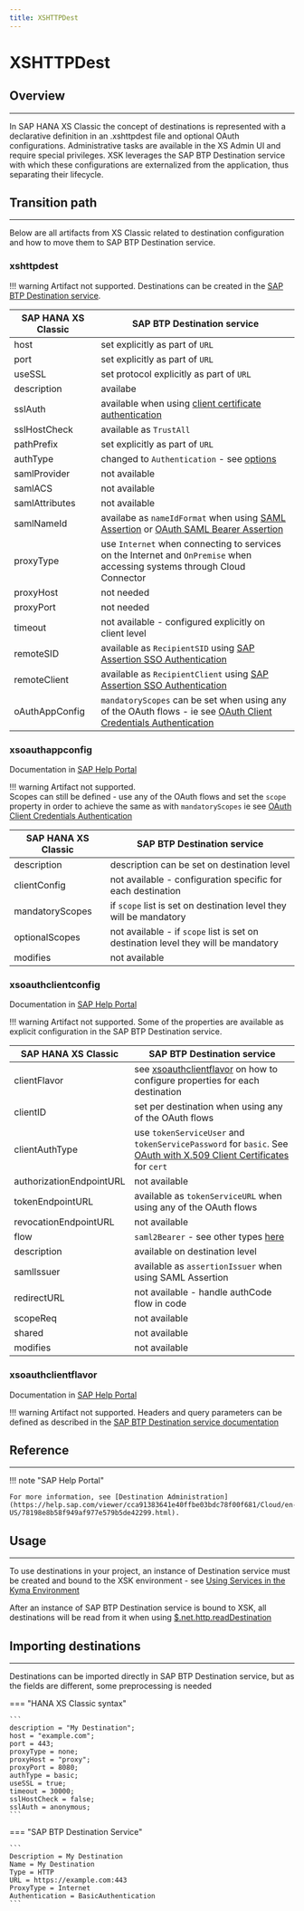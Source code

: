 ```yaml
---
title: XSHTTPDest
---
```


XSHTTPDest
===

## Overview
---

In SAP HANA XS Classic the concept of destinations is represented with a declarative definition in an .xshttpdest file and optional OAuth configurations. Administrative tasks are available in the XS Admin UI and require special privileges.
XSK leverages the SAP BTP Destination service with which these configurations are externalized from the application, thus separating their lifecycle.

## Transition path 
---

Below are all artifacts from XS Classic related to destination configuration and how to move them to SAP BTP Destination service.

### xshttpdest
!!! warning
    Artifact not supported.
    Destinations can be created in the [SAP BTP Destination service](https://help.sap.com/viewer/cca91383641e40ffbe03bdc78f00f681/Cloud/en-US/daca64dacc6148fcb5c70ed86082ef91.html). 

| SAP HANA XS Classic | SAP BTP Destination service                                                                                                                                                                                                                                                                                             |
|---------------------|-------------------------------------------------------------------------------------------------------------------------------------------------------------------------------------------------------------------------------------------------------------------------------------------------------------------------|
| host                | set explicitly as part of `URL`                                                                                                                                                                                                                                                                                         |
| port                | set explicitly as part of `URL`                                                                                                                                                                                                                                                                                         |
| useSSL              | set protocol explicitly as part of `URL`                                                                                                                                                                                                                                                                                |
| description         | availabe                                                                                                                                                                                                                                                                                                                |
| sslAuth             | available when using [client certificate authentication](https://help.sap.com/viewer/cca91383641e40ffbe03bdc78f00f681/Cloud/en-US/4e13a04147314e8e9e54321f25d93fdc.html)                                                                                                                                                |
| sslHostCheck        | available as `TrustAll`                                                                                                                                                                                                                                                                                                 |
| pathPrefix          | set explicitly as part of `URL`                                                                                                                                                                                                                                                                                         |
| authType            | changed to `Authentication` - see [options](https://help.sap.com/viewer/cca91383641e40ffbe03bdc78f00f681/Cloud/en-US/42a0e6b966924f2e902090bdf435e1b2.html)                                                                                                                                                             |
| samlProvider        | not available                                                                                                                                                                                                                                                                                                           |
| samlACS             | not available                                                                                                                                                                                                                                                                                                           |
| samlAttributes      | not available                                                                                                                                                                                                                                                                                                           |
| samlNameId          | availabe as `nameIdFormat` when using [SAML Assertion](https://help.sap.com/viewer/cca91383641e40ffbe03bdc78f00f681/Cloud/en-US/d81e1683bd434823abf3ceefc4ff157f.html) or [OAuth SAML Bearer Assertion](https://help.sap.com/viewer/cca91383641e40ffbe03bdc78f00f681/Cloud/en-US/c69ea6aacd714ad2ae8ceb5fc3ceea56.html) |
| proxyType           | use `Internet` when connecting to services on the Internet and `OnPremise` when accessing systems through Cloud Connector                                                                                                                                                                                               |
| proxyHost           | not needed                                                                                                                                                                                                                                                                                                              |
| proxyPort           | not needed                                                                                                                                                                                                                                                                                                              |
| timeout             | not available - configured explicitly on client level                                                                                                                                                                                                                                                                   |
| remoteSID           | available as `RecipientSID` using [SAP Assertion SSO Authentication](https://help.sap.com/viewer/cca91383641e40ffbe03bdc78f00f681/Cloud/en-US/ceb8c4fa61e6443190185696c6d0342d.html)                                                                                                                                    |
| remoteClient          | available as `RecipientClient` using [SAP Assertion SSO Authentication](https://help.sap.com/viewer/cca91383641e40ffbe03bdc78f00f681/Cloud/en-US/ceb8c4fa61e6443190185696c6d0342d.html)|             | oAuthAppConfigPackage | not available|
| oAuthAppConfig        | `mandatoryScopes` can be set when using any of the OAuth flows - ie see [OAuth Client Credentials Authentication](https://help.sap.com/viewer/cca91383641e40ffbe03bdc78f00f681/Cloud/en-US/4e1d742a3d45472d83b411e141729795.html) |             

### xsoauthappconfig
Documentation in [SAP Help Portal](https://help.sap.com/viewer/b3d0daf2a98e49ada00bf31b7ca7a42e/2.0.03/en-US/e5b5d3a830ff4beea17c3efafe452065.html)

!!! warning
    Artifact not supported.  
    Scopes can still be defined - use any of the OAuth flows and set the `scope` property in order to achieve the same as with `mandatoryScopes` ie see [OAuth Client Credentials Authentication](https://help.sap.com/viewer/cca91383641e40ffbe03bdc78f00f681/Cloud/en-US/4e1d742a3d45472d83b411e141729795.html) 


| SAP HANA XS Classic | SAP BTP Destination service                                                        |
|---------------------|------------------------------------------------------------------------------------|
| description         | description can be set on destination level                                        |
| clientConfig        | not available - configuration specific for each destination                        |
| mandatoryScopes     | if `scope` list is set on destination level they will be mandatory                 |
| optionalScopes      | not available - if `scope` list is set on destination level they will be mandatory |
| modifies            | not available                                                                      |


### xsoauthclientconfig
Documentation in [SAP Help Portal](https://help.sap.com/viewer/b3d0daf2a98e49ada00bf31b7ca7a42e/2.0.03/en-US/4b9d546faeff48f2b0c3cb33abd6daeb.html)

!!! warning
    Artifact not supported.
    Some of the properties are available as explicit configuration in the SAP BTP Destination service.

| SAP HANA XS Classic      | SAP BTP Destination service                                                                                                                                                                                                          |
|--------------------------|--------------------------------------------------------------------------------------------------------------------------------------------------------------------------------------------------------------------------------------|
| clientFlavor             | see [xsoauthclientflavor](#xsoauthclientflavor) on how to configure properties for each destination                                                                                                                                  |
| clientID                 | set per destination when using any of the OAuth flows                                                                                                                                                                                |
| clientAuthType           | use `tokenServiceUser` and `tokenServicePassword` for `basic`. See [OAuth with X.509 Client Certificates](https://help.sap.com/viewer/cca91383641e40ffbe03bdc78f00f681/Cloud/en-US/2c162aaa9e464480b2307879d1b865f5.html) for `cert` |
| authorizationEndpointURL | not available                                                                                                                                                                                                                        |
| tokenEndpointURL         | available as `tokenServiceURL` when using any of the OAuth flows                                                                                                                                                                     |
| revocationEndpointURL    | not available                                                                                                                                                                                                                        |
| flow                     | `saml2Bearer` - see other types [here](https://help.sap.com/viewer/cca91383641e40ffbe03bdc78f00f681/Cloud/en-US/42a0e6b966924f2e902090bdf435e1b2.html)                                                                               |
| description              | available on destination level                                                                                                                                                                                                       |
| samlIssuer               | available as `assertionIssuer` when using SAML Assertion                                                                                                                                                                             |
| redirectURL              | not available - handle authCode flow in code                                                                                                                                                                                         |
| scopeReq                 | not available                                                                                                                                                                                                                        |
| shared                   | not available                                                                                                                                                                                                                        |
| modifies                 | not available                                                                                                                                                                                                                        |


### xsoauthclientflavor
Documentation in [SAP Help Portal](https://help.sap.com/viewer/b3d0daf2a98e49ada00bf31b7ca7a42e/2.0.03/en-US/6757a4e3ed9f42bd86c5b5c3b264e090.html)

!!! warning
    Artifact not supported.
    Headers and query parameters can be defined as described in the [SAP BTP Destination service documentation](https://help.sap.com/viewer/cca91383641e40ffbe03bdc78f00f681/Cloud/en-US/4e1d742a3d45472d83b411e141729795.html)

## Reference
---

!!! note "SAP Help Portal"

    For more information, see [Destination Administration](https://help.sap.com/viewer/cca91383641e40ffbe03bdc78f00f681/Cloud/en-US/78198e8b58f949af977e579b5de42299.html).

## Usage
---

To use destinations in your project, an instance of Destination service must be created and bound to the XSK environment - see [Using Services in the Kyma Environment](https://help.sap.com/products/BTP/65de2977205c403bbc107264b8eccf4b/ea4dd81e49254dd482d32e3c20f4477a.html?locale=en-US)

After an instance of SAP BTP Destination service is bound to XSK, all destinations will be read from it when using [$.net.http.readDestination](../api/net/http/net.http.Destination.md)

## Importing destinations
---
Destinations can be imported directly in SAP BTP Destination service, but as the fields are different, some preprocessing is needed

=== "HANA XS Classic syntax"

    ```
    description = "My Destination";
    host = "example.com";
    port = 443;
    proxyType = none;
    proxyHost = "proxy";
    proxyPort = 8080;
    authType = basic;
    useSSL = true;
    timeout = 30000;
    sslHostCheck = false;
    sslAuth = anonymous;
    ```

=== "SAP BTP Destination Service"

    ```
    Description = My Destination
    Name = My Destination
    Type = HTTP
    URL = https://example.com:443
    ProxyType = Internet
    Authentication = BasicAuthentication
    ```
